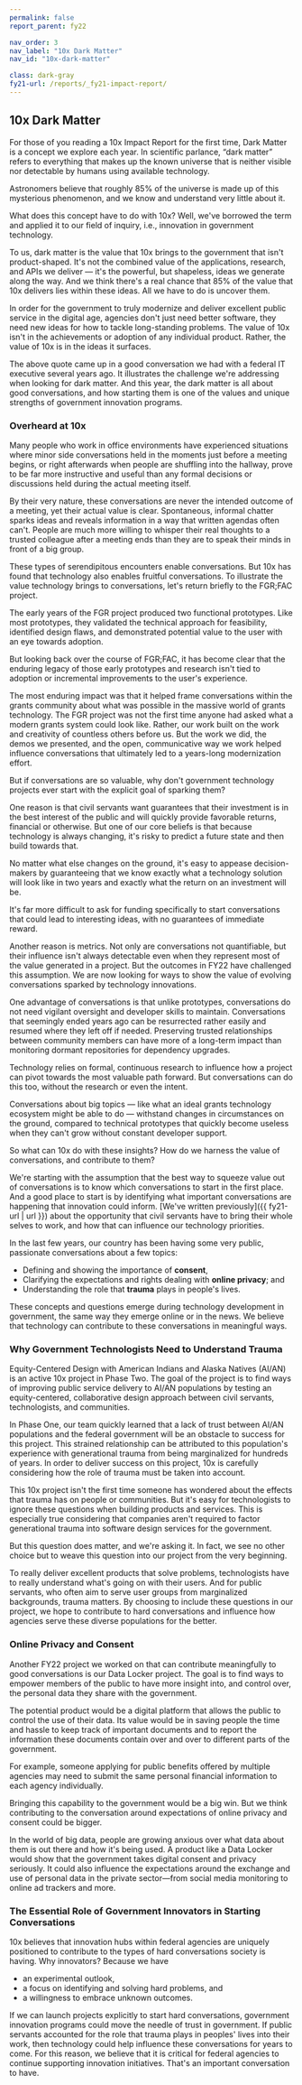 ```yaml
---
permalink: false
report_parent: fy22

nav_order: 3
nav_label: "10x Dark Matter"
nav_id: "10x-dark-matter"

class: dark-gray
fy21-url: /reports/_fy21-impact-report/
---
```

## 10x Dark Matter

For those of you reading a 10x Impact Report for the first time, Dark Matter is a concept we explore each year. In scientific parlance, “dark matter” refers to everything that makes up the known universe that is neither visible nor detectable by humans using available technology.

Astronomers believe that roughly 85% of the universe is made up of this mysterious phenomenon, and we know and understand very little about it.

What does this concept have to do with 10x? Well, we've borrowed the term and applied it to our field of inquiry, i.e., innovation in government technology.

To us, dark matter is the value that 10x brings to the government that isn't product-shaped. It's not the combined value of the applications, research, and APIs we deliver — it's the powerful, but shapeless, ideas we generate along the way. And we think there's a real chance that 85% of the value that 10x delivers lies within these ideas. All we have to do is uncover them.

<div class="calloutFullDark">
  <p>
    In order for the government to truly modernize and deliver excellent public service in the digital age, agencies don't just need better software, they need new ideas for how to tackle long-standing problems. The value of 10x isn't in the achievements or adoption of any individual product. Rather, the value of 10x is in the ideas it surfaces.  
  </p>
</div>


The above quote came up in a good conversation we had with a federal IT executive several years ago. It illustrates the challenge we're addressing when looking for dark matter. And this year, the dark matter is all about good conversations, and how starting them is one of the values and unique strengths of government innovation programs.

### Overheard at 10x

Many people who work in office environments have experienced situations where minor side conversations held in the moments just before a meeting begins, or right afterwards when people are shuffling into the hallway, prove to be far more instructive and useful than any formal decisions or discussions held during the actual meeting itself.

By their very nature, these conversations are never the intended outcome of a meeting, yet their actual value is clear. Spontaneous, informal chatter sparks ideas and reveals information in a way that written agendas often can't. People are much more willing to whisper their real thoughts to a trusted colleague after a meeting ends than they are to speak their minds in front of a big group.

These types of serendipitous encounters enable conversations. But 10x has found that technology also enables fruitful conversations. To illustrate the value technology brings to conversations, let's return briefly to the FGR;FAC project.

The early years of the FGR project produced two functional prototypes. Like most prototypes, they validated the technical approach for feasibility, identified design flaws, and demonstrated potential value to the user with an eye towards adoption.

But looking back over the course of FGR;FAC, it has become clear that the enduring legacy of those early prototypes and research isn't tied to adoption or incremental improvements to the user's experience.

The most enduring impact was that it helped frame conversations within the grants community about what was possible in the massive world of grants technology. The FGR project was not the first time anyone had asked what a modern grants system could look like. Rather, our work built on the work and creativity of countless others before us. But the work we did, the demos we presented, and the open, communicative way we work helped influence conversations that ultimately led to a years-long modernization effort.

But if conversations are so valuable, why don't government technology projects ever start with the explicit goal of sparking them?

One reason is that civil servants want guarantees that their investment is in the best interest of the public and will quickly provide favorable returns, financial or otherwise. But one of our core beliefs is that because technology is always changing, it's risky to predict a future state and then build towards that.

No matter what else changes on the ground, it's easy to appease decision-makers by guaranteeing that we know exactly what a technology solution will look like in two years and exactly what the return on an investment will be.

It's far more difficult to ask for funding specifically to start conversations that could lead to interesting ideas, with no guarantees of immediate reward.

Another reason is metrics. Not only are conversations not quantifiable, but their influence isn't always detectable even when they represent most of the value generated in a project. But the outcomes in FY22 have challenged this assumption. We are now looking for ways to show the value of evolving conversations sparked by technology innovations.

One advantage of conversations is that unlike prototypes, conversations do not need vigilant oversight and developer skills to maintain. Conversations that seemingly ended years ago can be resurrected rather easily and resumed where they left off if needed. Preserving trusted relationships between community members can have more of a long-term impact than monitoring dormant repositories for dependency upgrades.

Technology relies on formal, continuous research to influence how a project can pivot towards the most valuable path forward. But conversations can do this too, without the research or even the intent.

Conversations about big topics — like what an ideal grants technology ecosystem might be able to do — withstand changes in circumstances on the ground, compared to technical prototypes that quickly become useless when they can't grow without constant developer support.

So what can 10x do with these insights? How do we harness the value of conversations, and contribute to them?

We're starting with the assumption that the best way to squeeze value out of conversations is to know which conversations to start in the first place. And a good place to start is by identifying what important conversations are happening that innovation could inform. [We've written previously]({{ fy21-url | url }}) about the opportunity that civil servants have to bring their whole selves to work, and how that can influence our technology priorities.

In the last few years, our country has been having some very public, passionate conversations about a few topics:

- Defining and showing the importance of **consent**, 
- Clarifying the expectations and rights dealing with **online privacy**; and 
- Understanding the role that **trauma** plays in people's lives.

These concepts and questions emerge during technology development in government, the same way they emerge online or in the news. We believe that technology can contribute to these conversations in meaningful ways.

### Why Government Technologists Need to Understand Trauma

<span class="text-italic">Equity-Centered Design with American Indians and Alaska Natives (AI/AN)</span>  is an active 10x project in Phase Two. The goal of the project is to find ways of improving public service delivery to AI/AN populations by testing an equity-centered, collaborative design approach between civil servants, technologists, and communities.

In Phase One, our team quickly learned that a lack of trust between AI/AN populations and the federal government will be an obstacle to success for this project. This strained relationship can be attributed to this population's experience with generational trauma from being marginalized for hundreds of years. In order to deliver success on this project, 10x is carefully considering how the role of trauma must be taken into account.

This 10x project isn't the first time someone has wondered about the effects that trauma has on people or communities. But it's easy for technologists to ignore these questions when building products and services. This is especially true considering that companies aren't required to factor generational trauma into software design services for the government.

But this question does matter, and we're asking it. In fact, we see no other choice but to weave this question into our project from the very beginning.

To really deliver excellent products that solve problems, technologists have to really understand what's going on with their users. And for public servants, who often aim to serve user groups from marginalized backgrounds, trauma matters. By choosing to include these questions in our project, we hope to contribute to hard conversations and influence how agencies serve these diverse populations for the better.

### Online Privacy and Consent

Another FY22 project we worked on that can contribute meaningfully to good conversations is our Data Locker project. The goal is to find ways to empower members of the public to have more insight into, and control over, the personal data they share with the government.

The potential product would be a digital platform that allows the public to control the use of their data. Its value would be in saving people the time and hassle to keep track of important documents and to report the information these documents contain over and over to different parts of the government.

For example, someone applying for public benefits offered by multiple agencies may need to submit the same personal financial information to each agency individually.

Bringing this capability to the government would be a big win. But we think contributing to the conversation around expectations of online privacy and consent could be bigger.

In the world of big data, people are growing anxious over what data about them is out there and how it's being used. A product like a Data Locker would show that the government takes digital consent and privacy seriously. It could also influence the expectations around the exchange and use of personal data in the private sector—from social media monitoring to online ad trackers and more.

### The Essential Role of Government Innovators in Starting Conversations

10x believes that innovation hubs within federal agencies are uniquely positioned to contribute to the types of hard conversations society is having. Why innovators? Because we have

- an experimental outlook, 
- a focus on identifying and solving hard problems, and 
- a willingness to embrace unknown outcomes.

If we can launch projects explicitly to start hard conversations, government innovation programs could move the needle of trust in government. If public servants accounted for the role that trauma plays in peoples' lives into their work, then technology could help influence these conversations for years to come. For this reason, we believe that it is critical for federal agencies to continue supporting innovation initiatives. That's an important conversation to have.